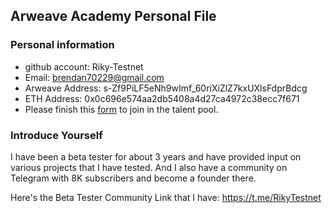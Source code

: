 ## Arweave Academy Personal File

### Personal information

- github account: Riky-Testnet
- Email: brendan70229@gmail.com
- Arweave Address: s-Zf9PiLF5eNh9wImf_60riXiZlZ7kxUXlsFdprBdcg
- ETH Address: 0x0c696e574aa2db5408a4d27ca4972c38ecc7f671
- Please finish this [form](https://docs.google.com/forms/d/e/1FAIpQLSfWA5fIIcBgmRppm3jNz5vmf9Mai_QMVil-2pO4r7YKn_Zhtw/viewform?usp=sf_link) to join in the talent pool.

### Introduce Yourself
I have been a beta tester for about 3 years and have provided input on various projects that I have tested.
And I also have a community on Telegram with 8K subscribers and become a founder there.

Here's the Beta Tester Community Link that I have:
https://t.me/RikyTestnet
